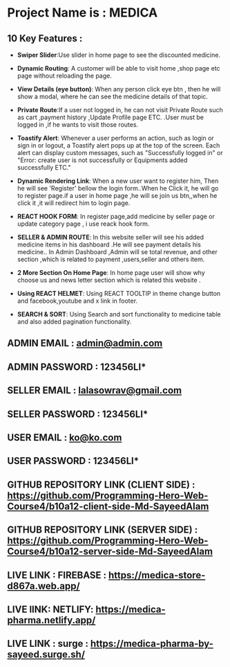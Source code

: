 # Project Name is : MEDICA





## 10 Key Features :

- **Swiper Slider**:Use slider in home page to see the discounted medicine.

- **Dynamic Routing**: A customer will be able to visit home ,shop page etc page without reloading the page.

- **View Details (eye button)**: When any person click eye btn , then he will show a modal, where he can see the medicine details of that topic.

- **Private Route**:If a user not logged in, he can not visit Private Route such as cart ,payment history ,Update Profile page ETC. .User must be logged in ,if he wants to visit those routes.

- **Toastify Alert**: Whenever a user performs an action, such as login or sign in or logout, a Toastify alert pops up at the top of the screen. Each alert can display custom messages, such as "Successfully logged in" or "Error: create user is not successfully or Equipments added successfully ETC."

- **Dynamic Rendering Link**: When a new user want to register him, Then he will see  'Register' bellow the login form..When he Click it, he will go to register page.if a user in home page ,he will se join us btn,,when he click it ,it will redirect him to login page.

- **REACT HOOK FORM**: In register page,add medicine by seller page or update category page , i use reack hook form.

- **SELLER & ADMIN ROUTE**: In this website seller will see his  added medicine items in his dashboard .He will see payment details his medicine.. In Admin Dashboard ,Admin will se total revenue, and other section ,which is related to payment ,users,seller and others item. 


- **2 More Section On Home Page**: In home page user will show why choose us  and news letter section which is related this website .



- **Using  REACT HELMET**: Using  REACT TOOLTIP in theme change button and facebook,youtube and x link in footer.

- **SEARCH & SORT**: Using  Search and sort functionality to medicine table and also added pagination functionality.



## ADMIN EMAIL : admin@admin.com
## ADMIN PASSWORD : 123456Ll*

## SELLER EMAIL : lalasowrav@gmail.com
## SELLER PASSWORD : 123456Ll*

## USER EMAIL : ko@ko.com
## USER PASSWORD : 123456Ll*







## GITHUB REPOSITORY LINK (CLIENT SIDE) : https://github.com/Programming-Hero-Web-Course4/b10a12-client-side-Md-SayeedAlam


## GITHUB REPOSITORY LINK (SERVER SIDE) : https://github.com/Programming-Hero-Web-Course4/b10a12-server-side-Md-SayeedAlam


## LIVE LINK : FIREBASE : https://medica-store-d867a.web.app/

## LIVE lINK: NETLIFY:  https://medica-pharma.netlify.app/

## LIVE LINK : surge : https://medica-pharma-by-sayeed.surge.sh/